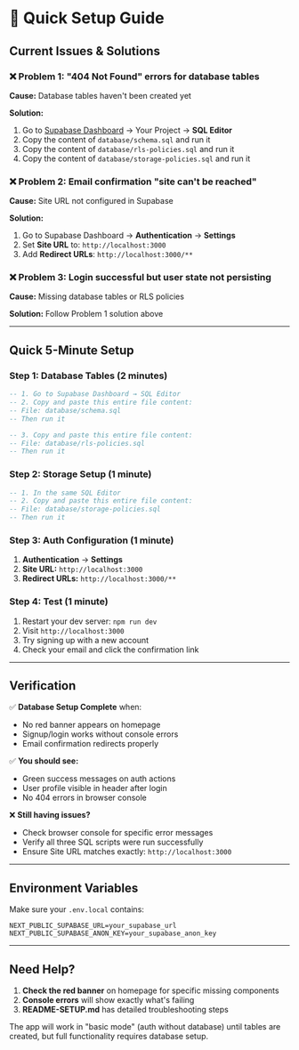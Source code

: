 # 🚀 Quick Setup Guide

## Current Issues & Solutions

### ❌ Problem 1: "404 Not Found" errors for database tables
**Cause:** Database tables haven't been created yet

**Solution:**
1. Go to [Supabase Dashboard](https://supabase.com/dashboard) → Your Project → **SQL Editor**
2. Copy the content of `database/schema.sql` and run it
3. Copy the content of `database/rls-policies.sql` and run it  
4. Copy the content of `database/storage-policies.sql` and run it

### ❌ Problem 2: Email confirmation "site can't be reached"
**Cause:** Site URL not configured in Supabase

**Solution:**
1. Go to Supabase Dashboard → **Authentication** → **Settings**
2. Set **Site URL** to: `http://localhost:3000`
3. Add **Redirect URLs**: `http://localhost:3000/**`

### ❌ Problem 3: Login successful but user state not persisting
**Cause:** Missing database tables or RLS policies

**Solution:** Follow Problem 1 solution above

---

## Quick 5-Minute Setup

### Step 1: Database Tables (2 minutes)
```sql
-- 1. Go to Supabase Dashboard → SQL Editor
-- 2. Copy and paste this entire file content:
-- File: database/schema.sql
-- Then run it

-- 3. Copy and paste this entire file content:
-- File: database/rls-policies.sql 
-- Then run it
```

### Step 2: Storage Setup (1 minute)
```sql
-- 1. In the same SQL Editor
-- 2. Copy and paste this entire file content:
-- File: database/storage-policies.sql
-- Then run it
```

### Step 3: Auth Configuration (1 minute)
1. **Authentication** → **Settings**
2. **Site URL:** `http://localhost:3000`
3. **Redirect URLs:** `http://localhost:3000/**`

### Step 4: Test (1 minute)
1. Restart your dev server: `npm run dev`
2. Visit `http://localhost:3000`
3. Try signing up with a new account
4. Check your email and click the confirmation link

---

## Verification

✅ **Database Setup Complete** when:
- No red banner appears on homepage
- Signup/login works without console errors
- Email confirmation redirects properly

✅ **You should see:**
- Green success messages on auth actions
- User profile visible in header after login
- No 404 errors in browser console

❌ **Still having issues?**
- Check browser console for specific error messages
- Verify all three SQL scripts were run successfully
- Ensure Site URL matches exactly: `http://localhost:3000`

---

## Environment Variables

Make sure your `.env.local` contains:
```
NEXT_PUBLIC_SUPABASE_URL=your_supabase_url
NEXT_PUBLIC_SUPABASE_ANON_KEY=your_supabase_anon_key
```

---

## Need Help?

1. **Check the red banner** on homepage for specific missing components
2. **Console errors** will show exactly what's failing
3. **README-SETUP.md** has detailed troubleshooting steps

The app will work in "basic mode" (auth without database) until tables are created, but full functionality requires database setup. 